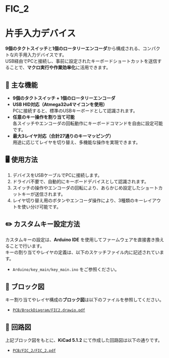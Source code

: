 # FIC_2
# 片手入力デバイス

**9個のタクトスイッチ**と**1個のロータリーエンコーダ**から構成される、コンパクトな片手用入力デバイスです。  
USB経由でPCと接続し、事前に設定されたキーボードショートカットを送信することで、**マクロ実行や作業効率化**に活用できます。

## 🔧 主な機能

- **9個のタクトスイッチ + 1個のロータリーエンコーダ**
- **USB HID対応（Atmega32u4マイコンを使用）**  
  PCに接続すると、標準のUSBキーボードとして認識されます。
- **任意のキー操作を割り当て可能**  
  各スイッチやエンコーダの回転動作にキーボードコマンドを自由に設定可能です。
- **最大3レイヤ対応（合計27通りのキーマッピング）**  
  用途に応じてレイヤを切り替え、多機能な操作を実現できます。

## 🖥️ 使用方法

1. デバイスをUSBケーブルでPCに接続します。
2. ドライバ不要で、自動的にキーボードデバイスとして認識されます。
3. スイッチの操作やエンコーダの回転により、あらかじめ設定したショートカットキーが送信されます。
4. レイヤ切り替え用のボタンやエンコーダ操作により、3種類のキーレイアウトを使い分け可能です。

## ✏️ カスタムキー設定方法

カスタムキーの設定は、**Arduino IDE** を使用してファームウェアを直接書き換えることで行います。  
キーの割り当てやレイヤの定義は、以下のスケッチファイル内に記述されています。

- `Arduino/key_main/key_main.ino` をご参照ください。
  
## 🔲 ブロック図

キー割り当てやレイヤ構成の**ブロック図**は以下のファイルを参照してください。

- [`PCB/BrockDiagram/FIC2.drawio.pdf`](./PCB/BrockDiagram/FIC2.drawio.pdf)

## 📐 回路図

上記ブロック図をもとに、**KiCad 5.1.2** にて作成した回路図は以下の通りです。

- [`PCB/FIC_2/FIC_2.pdf`](./PCB/FIC_2/FIC_2.pdf)

